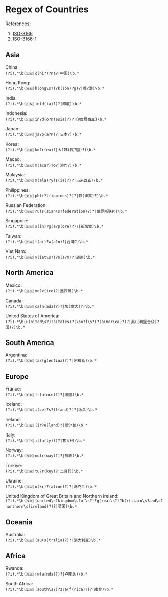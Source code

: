 # Regex of Countries  

References:  
1. [ISO-3166](https://www.iso.org/iso-3166-country-codes.html)  
2. [ISO-3166-1](https://www.iso.org/standard/72482.html)

## Asia  

China:  
`(?i).*\b(🇨🇳|c(hi?)?na?|中国)\b.*`  

Hong Kong:  
`(?i).*\b(🇭🇰|h(ong\s?)?k((on)?g)?|香?港)\b.*`   

India:  
`(?i).*\b(🇮🇳|in(d(ia)?)?|印度)\b.*`  

Indonesia:  
`(?i).*\b(🇮🇩|in?d(o?n(esia)?)?|印度尼西亚)\b.*`  

Japan:  
`(?i).*\b(🇯🇵|ja?p(a?n)?|日本?)\b.*`  

Korea:  
`(?i).*\b(🇰🇷|ko?r(ea)?|大?韩(民?国)?)\b.*`  

Macao:  
`(?i).*\b(🇲🇴|m(aca?)?o?|澳门?)\b.*`  

Malaysia:  
`(?i).*\b(🇲🇾|m(ala)?y(s(ia)?)?|马来西亚)\b.*`  

Philippines:  
`(?i).*\b(🇵🇭|ph(i?l(ippines)?)?|菲(律宾)?)\b.*`  

Russian Federation:  
`(?i).*\b(🇷🇺|ru(s(sian\s?federation)?)?|俄罗斯联邦)\b.*`  

Singapore:  
`(?i).*\b(🇸🇬|s(in)?g(a?p(ore)?)?|新加坡)\b.*`  

Taiwan:  
`(?i).*\b(🇹🇼|t(ai)?w(a?n)?|台湾?)\b.*`  

Viet Nam:  
`(?i).*\b(🇻🇳|v(iet\s?)?n(a?m)?|越南)\b.*`  

## North America  

Mexico:  
`(?i).*\b(🇲🇽|me?x(ico)?|墨西哥)\b.*`  

Canada:  
`(?i).*\b(🇨🇦|ca(n(ada)?)?|加(拿大)?)\b.*`  

United States of America:  
`(?i).*\b(u(nited\s?)?s(tates)?(\so?f\s?)?(a(merica)?)?|美((利坚合众)?国)?)\b.*`  

## South America  

Argentina:  
`(?i).*\b(🇦🇷|(ar(g(entina)?)?|阿根廷)\b.*`  

## Europe  

France:  
`(?i).*\b(🇫🇷|fr(a(nce)?)?|法国)\b.*`  

Iceland:  
`(?i).*\b(🇮🇸|i(ce)?s?(l(and)?)?|冰岛)\b.*`  

Ireland:  
`(?i).*\b(🇮🇪|(ir?e(land)?|爱尔兰)\b.*`  

Italy:  
`(?i).*\b(🇮🇹|it(a(ly)?)?|意大利)\b.*`  

Norway:  
`(?i).*\b(🇳🇴|no(r(way)?)?|挪威)\b.*`  

Türkiye:  
`(?i).*\b(🇹🇷|tu?r(key)?|土耳其)\b.*`  

Ukraine:  
`(?i).*\b(🇺🇦|u(kr)?(a(ine)?)?|乌克兰)\b.*`  

United Kingdom of Great Britain and Northern Ireland:  
`(?i).*\b(🇬🇧|(united\s?kingdom\s?of\s?)?g(reat\s?)?b(r(itain\s?and\s?northern\s?ireland)?)?|英国)\b.*`  

## Oceania  

Australia:  
`(?i).*\b(🇦🇺|(au(s(tralia)?)?|澳大利亚)\b.*`  

## Africa  

Rwanda:  
`(?i).*\b(🇷🇼|rw(a(nda)?)?|卢旺达)\b.*`  

South Africa:  
`(?i).*\b(🇿🇦|(south\s?)?z?a(f(rica)?)?|南非)\b.*`  
